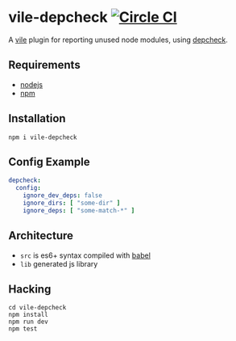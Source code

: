 # vile-depcheck [![Circle CI](https://circleci.com/gh/brentlintner/vile-depcheck.svg?style=svg&circle-token=af9b51dea76f191842f14db93644dc2d20cb2971)](https://circleci.com/gh/brentlintner/vile-depcheck)

A [vile](http://vile.io) plugin for reporting unused node modules,
using [depcheck](https://www.npmjs.com/package/depcheck).

## Requirements

- [nodejs](http://nodejs.org)
- [npm](http://npmjs.org)

## Installation

    npm i vile-depcheck

## Config Example

```yaml
depcheck:
  config:
    ignore_dev_deps: false
    ignore_dirs: [ "some-dir" ]
    ignore_deps: [ "some-match-*" ]
```

## Architecture

- `src` is es6+ syntax compiled with [babel](https://babeljs.io)
- `lib` generated js library

## Hacking

    cd vile-depcheck
    npm install
    npm run dev
    npm test
